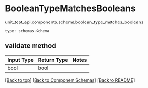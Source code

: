# BooleanTypeMatchesBooleans
unit_test_api.components.schema.boolean_type_matches_booleans
```
type: schemas.Schema
```

## validate method
Input Type | Return Type | Notes
------------ | ------------- | -------------
bool | bool |

[[Back to top]](#top) [[Back to Component Schemas]](../../../README.md#Component-Schemas) [[Back to README]](../../../README.md)
